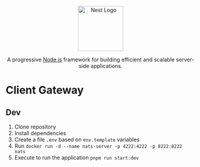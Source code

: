 <p align="center">
  <a href="http://nestjs.com/" target="blank"><img src="https://nestjs.com/img/logo-small.svg" width="120" alt="Nest Logo" /></a>
</p>

[circleci-image]: https://img.shields.io/circleci/build/github/nestjs/nest/master?token=abc123def456
[circleci-url]: https://circleci.com/gh/nestjs/nest

  <p align="center">A progressive <a href="http://nodejs.org" target="_blank">Node.js</a> framework for building efficient and scalable server-side applications.</p>
    <p align="center">
  

# Client Gateway

## Dev

1. Clone repository
2. Install dependencies
3. Create a file `.env` based on `env.template` variables
4. Run `docker run -d --name nats-server -p 4222:4222 -p 8222:8222 nats`
5. Execute to run the application `pnpm run start:dev`

